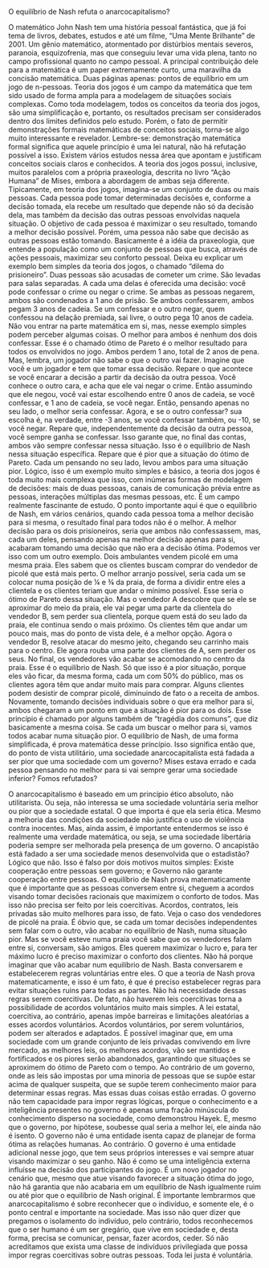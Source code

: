 O equilíbrio de Nash refuta o anarcocapitalismo?

O matemático John Nash tem uma história pessoal fantástica, que já foi tema de livros, debates, estudos e até um filme, “Uma Mente Brilhante” de 2001. Um gênio matemático, atormentado por distúrbios mentais severos, paranoia, esquizofrenia, mas que conseguiu levar uma vida plena, tanto no campo profissional quanto no campo pessoal. A principal contribuição dele para a matemática é um paper extremamente curto, uma maravilha da concisão matemática. Duas páginas apenas: pontos de equilíbrio em um jogo de n-pessoas.
Teoria dos jogos é um campo da matemática que tem sido usado de forma ampla para a modelagem de situações sociais complexas. Como toda modelagem, todos os conceitos da teoria dos jogos, são uma simplificação e, portanto, os resultados precisam ser considerados dentro dos limites definidos pelo estudo. Porém, o fato de permitir demonstrações formais matemáticas de conceitos sociais, torna-se algo muito interessante e revelador. Lembre-se: demonstração matemática formal significa que aquele princípio é uma lei natural, não há refutação possível a isso.
Existem vários estudos nessa área que apontam e justificam conceitos sociais claros e conhecidos. A teoria dos jogos possui, inclusive, muitos paralelos com a própria praxeologia, descrita no livro “Ação Humana” de Mises, embora a abordagem de ambas seja diferente.
Tipicamente, em teoria dos jogos, imagina-se um conjunto de duas ou mais pessoas. Cada pessoa pode tomar determinadas decisões e, conforme a decisão tomada, ela recebe um resultado que depende não só da decisão dela, mas também da decisão das outras pessoas envolvidas naquela situação. O objetivo de cada pessoa é maximizar o seu resultado, tomando a melhor decisão possível. Porém, uma pessoa não sabe que decisão as outras pessoas estão tomando. Basicamente é a idéia da praxeologia, que entende a população como um conjunto de pessoas que busca, através de ações pessoais, maximizar seu conforto pessoal.
Deixa eu explicar um exemplo bem simples da teoria dos jogos, o chamado “dilema do prisioneiro”. Duas pessoas são acusadas de cometer um crime. São levadas para salas separadas. A cada uma delas é oferecida uma decisão: você pode confessar o crime ou negar o crime. Se ambas as pessoas negarem, ambos são condenados a 1 ano de prisão. Se ambos confessarem, ambos pegam 3 anos de cadeia. Se um confessar e o outro negar, quem confessou na delação premiada, sai livre, o outro pega 10 anos de cadeia.
Não vou entrar na parte matemática em si, mas, nesse exemplo simples podem perceber algumas coisas.
O melhor para ambos é nenhum dos dois confessar. Esse é o chamado ótimo de Pareto é o melhor resultado para todos os envolvidos no jogo. Ambos perdem 1 ano, total de 2 anos de pena. Mas, lembra, um jogador não sabe o que o outro vai fazer. Imagine que você e um jogador e tem que tomar essa decisão. Repare o que acontece se você encarar a decisão a partir da decisão da outra pessoa. 
Você conhece o outro cara, e acha que ele vai negar o crime. Então assumindo que ele negou, você vai estar escolhendo entre 0 anos de cadeia, se você confessar, e 1 ano de cadeia, se você negar. Então, pensando apenas no seu lado, o melhor seria confessar. 
Agora, e se o outro confessar? sua escolha é, na verdade, entre -3 anos, se você confessar também, ou -10, se você negar. Repare que, independentemente da decisão da outra pessoa, você sempre ganha se confessar. Isso garante que, no final das contas, ambos vão sempre confessar nessa situação. Isso é o equilíbrio de Nash nessa situação específica.  Repare que é pior que a situação do ótimo de Pareto. Cada um pensando no seu lado, levou ambos para uma situação pior.
Lógico, isso é um exemplo muito simples e básico, a teoria dos jogos é toda muito mais complexa que isso, com inúmeras formas de modelagem de decisões: mais de duas pessoas, canais de comunicação prévia entre as pessoas, interações múltiplas das mesmas pessoas, etc. É um campo realmente fascinante de estudo.
O ponto importante aqui é que o equilíbrio de Nash, em vários cenários, quando cada pessoa toma a melhor decisão para si mesma, o resultado final para todos não é o melhor. A melhor decisão para os dois prisioneiros, seria que ambos não confessassem, mas, cada um deles, pensando apenas na melhor decisão apenas para si, acabaram tomando uma decisão que não era a decisão ótima. 
Podemos ver isso com um outro exemplo. Dois ambulantes vendem picolé em uma mesma praia. Eles sabem que os clientes buscam comprar do vendedor de picolé que está mais perto. O melhor arranjo possível, seria cada um se colocar numa posição de ¼ e ¾ da praia, de forma a dividir entre eles a clientela e os clientes teriam que andar o mínimo possível. Esse seria o ótimo de Pareto dessa situação. Mas o vendedor A descobre que se ele se aproximar do meio da praia, ele vai pegar uma parte da clientela do vendedor B, sem perder sua clientela, porque quem está do seu lado da praia, ele continua sendo o mais próximo. Os clientes têm que andar um pouco mais, mas do ponto de vista dele, é a melhor opção. Agora o vendedor B, resolve atacar do mesmo jeito, chegando seu carrinho mais para o centro. Ele agora rouba uma parte dos clientes de A, sem perder os seus. No final, os vendedores vão acabar se acomodando no centro da praia. Esse é o equilíbrio de Nash. Só que isso é a pior situação, porque eles vão ficar, da mesma forma, cada um com 50% do público, mas os clientes agora têm que andar muito mais para comprar. Alguns clientes podem desistir de comprar picolé, diminuindo de fato o a receita de ambos. Novamente, tomando decisões individuais sobre o que era melhor para si, ambos chegaram a um ponto em que a situação é pior para os dois.
Esse princípio é chamado por alguns também de “tragédia dos comuns”, que diz basicamente a mesma coisa. Se cada um buscar o melhor para si, vamos todos acabar numa situação pior. O equilíbrio de Nash, de uma forma simplificada, é prova matemática desse princípio.
Isso significa então que, do ponto de vista utilitário, uma sociedade anarcocapitalista está fadada a ser pior que uma sociedade com um governo? Mises estava errado e cada pessoa pensando no melhor para si vai sempre gerar uma sociedade inferior? Fomos refutados?


O anarcocapitalismo é baseado em um princípio ético absoluto, não utilitarista. Ou seja, não interessa se uma sociedade voluntária seria melhor ou pior que a sociedade estatal. O que importa é que ela seria ética. Mesmo a melhoria das condições da sociedade não justifica o uso de violência contra inocentes.
Mas, ainda assim, é importante entendermos se isso é realmente uma verdade matemática, ou seja, se uma sociedade libertária poderia sempre ser melhorada pela presença de um governo. O ancapistão está fadado a ser uma sociedade menos desenvolvida que o estadistão?
Lógico que não. Isso é falso por dois motivos muitos simples: Existe cooperação entre pessoas sem governo; e Governo não garante cooperação entre pessoas.
O equilíbrio de Nash prova matematicamente que é importante que as pessoas conversem entre si, cheguem a acordos visando tomar decisões racionais que maximizem o conforto de todos. Mas isso não precisa ser feito por leis coercitivas. Acordos, contratos, leis privadas são muito melhores para isso, de fato.
Veja o caso dos vendedores de picolé na praia. É óbvio que, se cada um tomar decisões independentes sem falar com o outro, vão acabar no equilíbrio de Nash, numa situação pior. Mas se você esteve numa praia você sabe que os vendedores falam entre si, conversam, são amigos. Eles querem maximizar o lucro e, para ter máximo lucro é preciso maximizar o conforto dos clientes. Não há porque imaginar que vão acabar num equilíbrio de Nash. 
Basta conversarem e estabelecerem regras voluntárias entre eles. O que a teoria de Nash prova matematicamente, e isso é um fato, é que é preciso estabelecer regras para evitar situações ruins para todas as partes. Não há necessidade dessas regras serem coercitivas.
De fato, não haverem leis coercitivas torna a possibilidade de acordos voluntários muito mais simples. A lei estatal, coercitiva, ao contrário, apenas impõe barreiras e limitações aleatórias a esses acordos voluntários. 
Acordos voluntários, por serem voluntários, podem ser alterados e adaptados. É possível imaginar que, em uma sociedade com um grande conjunto de leis privadas convivendo em livre mercado, as melhores leis, os melhores acordos, vão ser mantidos e fortificados e os piores serão abandonados, garantindo que situações se aproximem do ótimo de Pareto com o tempo.
Ao contrário de um governo, onde as leis são impostas por uma minoria de pessoas que se supõe estar acima de qualquer suspeita, que se supõe terem conhecimento maior para determinar essas regras. Mas essas duas coisas estão erradas. O governo não tem capacidade para impor regras lógicas, porque o conhecimento e a inteligência presentes no governo é apenas uma fração minúscula do conhecimento disperso na sociedade, como demonstrou Hayek.
E, mesmo que o governo, por hipótese, soubesse qual seria a melhor lei, ele ainda não é isento. O governo não é uma entidade isenta capaz de planejar de forma ótima as relações humanas. Ao contrário. O governo é uma entidade adicional nesse jogo, que tem seus próprios interesses e vai sempre atuar visando maximizar o seu ganho. Não é como se uma inteligência externa influísse na decisão dos participantes do jogo. É um novo jogador no cenário que, mesmo que atue visando favorecer a situação ótima do jogo, não há garantia que não acabaria em um equilíbrio de Nash igualmente ruim ou até pior que o equilíbrio de Nash original.
É importante lembrarmos que anarcocapitalismo é sobre reconhecer que o indivíduo, e somente ele, é o ponto central e importante na sociedade. Mas isso não quer dizer que pregamos o isolamento do indivíduo, pelo contrário, todos reconhecemos que o ser humano é um ser gregário, que vive em sociedade e, desta forma, precisa se comunicar, pensar, fazer acordos, ceder. Só não acreditamos que exista uma classe de indivíduos privilegiada que possa impor regras coercitivas sobre outras pessoas. 
Toda lei justa é voluntária.



